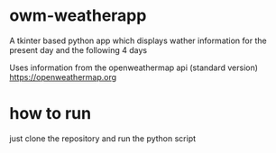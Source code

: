# owm-weatherapp
A tkinter based python app which displays wather information for the present day and the following 4 days

Uses information from the openweathermap api (standard version)
https://openweathermap.org
# how to run
just clone the repository and run the python script 
